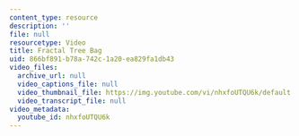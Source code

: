 ```yaml
---
content_type: resource
description: ''
file: null
resourcetype: Video
title: Fractal Tree Bag
uid: 866bf891-b78a-742c-1a20-ea829fa1db43
video_files:
  archive_url: null
  video_captions_file: null
  video_thumbnail_file: https://img.youtube.com/vi/nhxfoUTQU6k/default.jpg
  video_transcript_file: null
video_metadata:
  youtube_id: nhxfoUTQU6k
---
```

